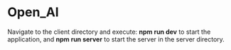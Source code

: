# Open_AI

Navigate to the client directory and execute: **npm run dev** to start the application, and **npm run server** to start the server in the server directory.
